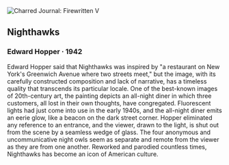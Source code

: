 <div class="artwork-of-the-day">
  <div class="container">
    <div class="img-wrapper">
      <img
        src="https://uploads2.wikiart.org/00129/images/edward-hopper/nighthawks.jpg!Large.jpg"
        alt="Charred Journal: Firewritten V" />
    </div>
    <div class="artwork-detail">
      <div class="artwork-origin"> 
        <h2 class="artwork-name">Nighthawks</h2>
        <h3 class="artist">
          Edward Hopper
                    ·  1942
        </h3>
      </div>
      <p class="description">
        <span class="artwork-description-text ng-binding" ng-bind-html="viewModel.ArtworkOfTheDay.Description | unsafe">Edward Hopper said that Nighthawks was inspired by "a restaurant on New York's Greenwich Avenue where two streets meet," but the image, with its carefully constructed composition and lack of narrative, has a timeless quality that transcends its particular locale. One of the best-known images of 20th-century art, the painting depicts an all-night diner in which three customers, all lost in their own thoughts, have congregated. Fluorescent lights had just come into use in the early 1940s, and the all-night diner emits an eerie glow, like a beacon on the dark street corner. Hopper eliminated any reference to an entrance, and the viewer, drawn to the light, is shut out from the scene by a seamless wedge of glass. The four anonymous and uncommunicative night owls seem as separate and remote from the viewer as they are from one another. Reworked and parodied countless times, Nighthawks has become an icon of American culture.</span>
                        <div class="text-shadow-container" ng-show="showShadow" style=""></div>
      </p>
    </div>
  </div>

</div>
